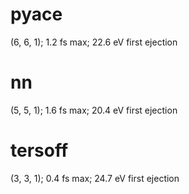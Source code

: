 # pyace
(6, 6, 1); 1.2 fs max; 22.6 eV first ejection

# nn
(5, 5, 1); 1.6 fs max; 20.4 eV first ejection

# tersoff
(3, 3, 1); 0.4 fs max; 24.7 eV first ejection